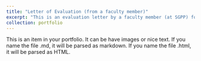 ```yaml
---
title: "Letter of Evaluation (from a faculty member)"
excerpt: "This is an evaluation letter by a faculty member (at SGPP) for a class that I taught in Spring 2025.<br/><img src='/images/faculty_evaluation_letter_s.png'>"
collection: portfolio
---
```


This is an item in your portfolio. It can be have images or nice text. If you name the file .md, it will be parsed as markdown. If you name the file .html, it will be parsed as HTML. 
